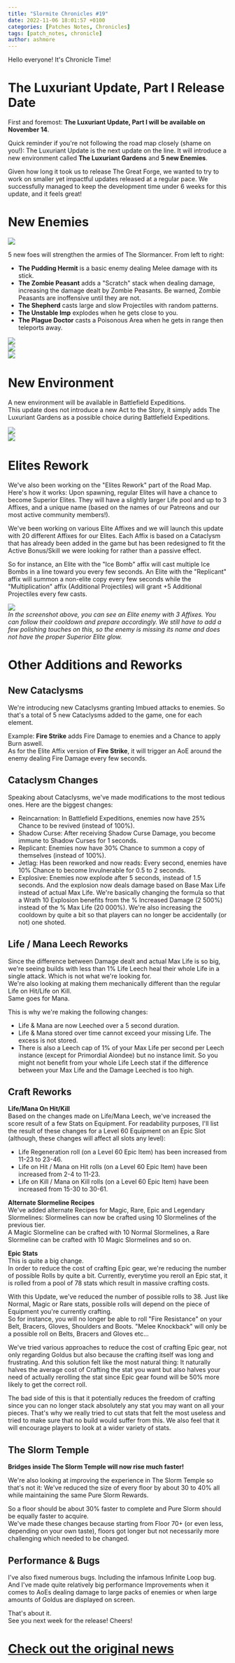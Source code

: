 ```yaml
---
title: "Slormite Chronicles #19"
date: 2022-11-06 18:01:57 +0100
categories: [Patches Notes, Chronicles]
tags: [patch_notes, chronicle]
author: ashmore
---
```

Hello everyone! It's Chronicle Time!  
  
The Luxuriant Update, Part I Release Date
=========================================

  
First and foremost: **The Luxuriant Update, Part I will be available on November 14**.  
  
Quick reminder if you're not following the road map closely (shame on you!): The Luxuriant Update is the next update on the line. It will introduce a new environment called **The Luxuriant Gardens** and **5 new Enemies**.   
  
Given how long it took us to release The Great Forge, we wanted to try to work on smaller yet impactful updates released at a regular pace. We successfully managed to keep the development time under 6 weeks for this update, and it feels great!  
  
New Enemies
===========

  
  
![](/assets/patch_notes/819dfebcc0214eff80a78f9b56683bdd54b0991b)  
  
5 new foes will strengthen the armies of The Slormancer. From left to right:  
* **The Pudding Hermit** is a basic enemy dealing Melee damage with its stick.
* **The Zombie Peasant** adds a "Scratch" stack when dealing damage, increasing the damage dealt by Zombie Peasants. Be warned, Zombie Peasants are inoffensive until they are not.
* **The Shepherd** casts large and slow Projectiles with random patterns.
* **The Unstable Imp** explodes when he gets close to you.
* **The Plague Doctor** casts a Poisonous Area when he gets in range then teleports away.

  
![](/assets/patch_notes/396350002ef613e27a934459fc1085b6c7165691)  
![](/assets/patch_notes/efe4351cad7df72bd4b2881b6e5dd7ff136c811b)  
![](/assets/patch_notes/8b235e26ef188f401408897e235c22f9bdd952b4)  
  
New Environment
===============

  
  
A new environment will be available in Battlefield Expeditions.  
This update does not introduce a new Act to the Story, it simply adds The Luxuriant Gardens as a possible choice during Battlefield Expeditions.  
  
![](/assets/patch_notes/54948d18baa848a75eea31f07564b82124d574f8)  
![](/assets/patch_notes/80b141c2c99b2b1dd829fcc70ebcaa7ac9138e3b)  
  
  
Elites Rework
=============

  
We've also been working on the "Elites Rework" part of the Road Map. Here's how it works: Upon spawning, regular Elites will have a chance to become Superior Elites. They will have a slightly larger Life pool and up to 3 Affixes, and a unique name (based on the names of our Patreons and our most active community members!).  
  
We've been working on various Elite Affixes and we will launch this update with 20 different Affixes for our Elites. Each Affix is based on a Cataclysm that has already been added in the game but has been redesigned to fit the Active Bonus/Skill we were looking for rather than a passive effect.  
  
So for instance, an Elite with the "Ice Bomb" affix will cast multiple Ice Bombs in a line toward you every few seconds. An Elite with the "Replicant" affix will summon a non-elite copy every few seconds while the "Multiplication" affix (Additional Projectiles) will grant +5 Additional Projectiles every few casts.  
  
![](/assets/patch_notes/6821dc8976c7855a0c16fe03f408206aa313728c)  
*In the screenshot above, you can see an Elite enemy with 3 Affixes. You can follow their cooldown and prepare accordingly. We still have to add a few polishing touches on this, so the enemy is missing its name and does not have the proper Superior Elite glow.*  
  
Other Additions and Reworks
===========================

  
New Cataclysms
--------------

  
We're introducing new Cataclysms granting Imbued attacks to enemies. So that's a total of 5 new Cataclysms added to the game, one for each element.  
  
Example: **Fire Strike** adds Fire Damage to enemies and a Chance to apply Burn aswell.  
As for the Elite Affix version of **Fire Strike**, it will trigger an AoE around the enemy dealing Fire Damage every few seconds.  
  
Cataclysm Changes
-----------------

  
Speaking about Cataclysms, we've made modifications to the most tedious ones. Here are the biggest changes:  
* Reincarnation: In Battlefield Expeditions, enemies now have 25% Chance to be revived (instead of 100%).
* Shadow Curse: After receiving Shadow Curse Damage, you become immune to Shadow Curses for 1 seconds.
* Replicant: Enemies now have 30% Chance to summon a copy of themselves (instead of 100%).
* Jetlag: Has been reworked and now reads: Every second, enemies have 10% Chance to become Invulnerable for 0.5 to 2 seconds.
* Explosive: Enemies now explode after 5 seconds, instead of 1.5 seconds. And the explosion now deals damage based on Base Max Life instead of actual Max Life.
We're basically changing the formula so that a Wrath 10 Explosion benefits from the % Increased Damage (2 500%) instead of the % Max Life (20 000%).
We're also increasing the cooldown by quite a bit so that players can no longer be accidentally (or not) one shoted.
  
Life / Mana Leech Reworks
-------------------------

  
Since the difference between Damage dealt and actual Max Life is so big, we're seeing builds with less than 1% Life Leech heal their whole Life in a single attack. Which is not what we're looking for.   
We're also looking at making them mechanically different than the regular Life on Hit/Life on Kill.  
Same goes for Mana.  
  
This is why we're making the following changes:  
* Life & Mana are now Leeched over a 5 second duration.
* Life & Mana stored over time cannot exceed your missing Life. The excess is not stored.
* There is also a Leech cap of 1% of your Max Life per second per Leech instance (except for Primordial Aiondee) but no instance limit.
So you might not benefit from your whole Life Leech stat if the difference between your Max Life and the Damage Leeched is too high.
  
Craft Reworks
-------------

  
**Life/Mana On Hit/Kill**  
Based on the changes made on Life/Mana Leech, we've increased the score result of a few Stats on Equipment. For readability purposes, I'll list the result of these changes for a Level 60 Equipment on an Epic Slot (although, these changes will affect all slots any level):  
* Life Regeneration roll (on a Level 60 Epic Item) has been increased from 11-23 to 23-46.
* Life on Hit / Mana on Hit rolls (on a Level 60 Epic Item) have been increased from 2-4 to 11-23.
* Life on Kill / Mana on Kill rolls (on a Level 60 Epic Item) have been increased from 15-30 to 30-61.

  
**Alternate Slormeline Recipes**  
We've added alternate Recipes for Magic, Rare, Epic and Legendary Slormelines: Slormelines can now be crafted using 10 Slormelines of the previous tier.  
A Magic Slormeline can be crafted with 10 Normal Slormelines, a Rare Slormeline can be crafted with 10 Magic Slormelines and so on.  
  
**Epic Stats**  
This is quite a big change.   
In order to reduce the cost of crafting Epic gear, we're reducing the number of possible Rolls by quite a bit. Currently, everytime you reroll an Epic stat, it is rolled from a pool of 78 stats which result in massive crafting costs.  
  
With this Update, we've reduced the number of possible rolls to 38. Just like Normal, Magic or Rare stats, possible rolls will depend on the piece of Equipment you're currently crafting.  
So for instance, you will no longer be able to roll "Fire Resistance" on your Belt, Bracers, Gloves, Shoulders and Boots. "Melee Knockback" will only be a possible roll on Belts, Bracers and Gloves etc…  
  
We've tried various approaches to reduce the cost of crafting Epic gear, not only regarding Goldus but also because the crafting itself was long and frustrating. And this solution felt like the most natural thing: It naturally halves the average cost of Crafting the stat you want but also halves your need of actually rerolling the stat since Epic gear found will be 50% more likely to get the correct roll.  
  
The bad side of this is that it potentially reduces the freedom of crafting since you can no longer stack absolutely any stat you may want on all your pieces. That's why we really tried to cut stats that felt the most useless and tried to make sure that no build would suffer from this. We also feel that it will encourage players to look at a wider variety of stats.  
  
The Slorm Temple
----------------

  
**Bridges inside The Slorm Temple will now rise much faster!**  
  
We're also looking at improving the experience in The Slorm Temple so that's not it: We've reduced the size of every floor by about 30 to 40% all while maintaining the same Pure Slorm Rewards.   
  
So a floor should be about 30% faster to complete and Pure Slorm should be equally faster to acquire.  
We've made these changes because starting from Floor 70+ (or even less, depending on your own taste), floors got longer but not necessarily more challenging which needed to be changed.  
  
Performance & Bugs
------------------

  
I've also fixed numerous bugs. Including the infamous Infinite Loop bug.  
And I've made quite relatively big performance Improvements when it comes to AoEs dealing damage to large packs of enemies or when large amounts of Goldus are displayed on screen.  
  
That's about it.  
See you next week for the release! Cheers!  
  


# <a href="https://steamstore-a.akamaihd.net/news/externalpost/steam_community_announcements/4732747437213455873" target="_blank">Check out the original news</a>
